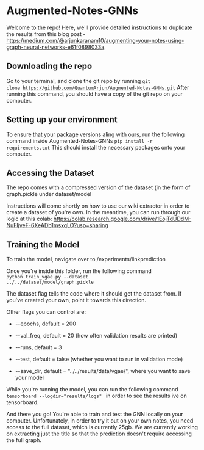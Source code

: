 # Augmented-Notes-GNNs

Welcome to the repo! Here, we'll provide detailed instructions to duplicate the results from this blog post - https://medium.com/@arjunkaranam10/augmenting-your-notes-using-graph-neural-networks-e61f0898033a. 

## Downloading the repo 
Go to your terminal, and clone the git repo by running <code>git clone https://github.com/QuantumArjun/Augmented-Notes-GNNs.git</code>
After running this command, you should have a copy of the git repo on your computer.

## Setting up your environment

To ensure that your package versions aling with ours, run the following command inside Augmented-Notes-GNNs <code>pip install -r requirements.txt</code>
This should install the necessary packages onto your computer.

## Accessing the Dataset
The repo comes with a compressed version of the dataset (in the form of graph.pickle under dataset/model

Instructions will come shortly on how to use our wiki extractor in order to create a dataset of you're own. In the meantime, you can run through our logic at this colab: https://colab.research.google.com/drive/1EojTdUDdM-NuFIjveF-6XeADb1msxqLO?usp=sharing

## Training the Model

To train the model, navigate over to /experiments/linkprediction

Once you're inside this folder, run the following command
<code> python train_vgae.py --dataset ../../dataset/model/graph.pickle</code>

The dataset flag tells the code where it should get the dataset from. If you've created your own, point it towards this direction. 

Other flags you can control are:
* --epochs, default = 200

* --val_freq, default = 20 (how often validation results are printed)

* --runs, default = 3

* --test, default = false (whether you want to run in validation mode)

* --save_dir, default = "../../results/data/vgae/", where you want to save your model 

While you're running the model, you can run the following command <code>tensorboard --logdir="results/logs" </code> in order to see the results ive on tensorboard.

And there you go! You're able to train and test the GNN locally on your computer. Unfortunately, in order to try it out on your own notes, you need access to the full dataset, which is currently 25gb. We are currently working on extracting just the title so that the prediction doesn't require accessing the full graph.
